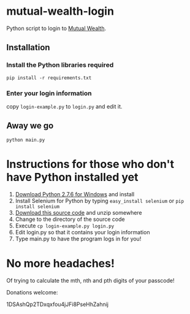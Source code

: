 mutual-wealth-login
===================

Python script to login to
[Mutual Wealth](http://www.mutualwealth.com/?rcode=20265043).

## Installation

### Install the Python libraries required

    pip install -r requirements.txt

### Enter your login information

copy `login-example.py` to `login.py` and edit it.

## Away we go

    python main.py

# Instructions for those who don't have Python installed yet

1. [Download Python 2.7.6 for Windows](http://python.org/download/) and install
2. Install Selenium for Python by typing `easy_install selenium` or `pip install selenium`
3. [Download this source code](https://github.com/metaperl/mutual-wealth-login/archive/master.zip) and unzip somewhere
4. Change to the directory of the source code
5. Execute `cp login-example.py login.py`
6. Edit login.py so that it contains your login information
7. Type main.py to have the program logs in for you!

# No more headaches!

Of trying to calculate the mth, nth and pth digits of your passcode!

Donations welcome:

1DSAshQp2TDxqxfou4jJFi8PseHhZahnij
